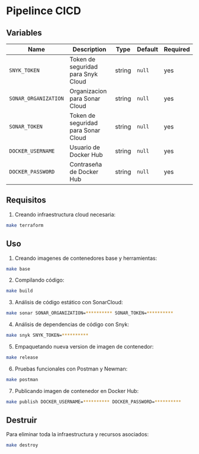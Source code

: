 # Pipelince CICD

## **Variables**

| Name | Description | Type | Default | Required |
|------|-------------|------|---------|----------|
| `SNYK_TOKEN` | Token de seguridad para Snyk Cloud | string | `null` | yes |
| `SONAR_ORGANIZATION` | Organizacion para Sonar Cloud | string | `null` | yes |
| `SONAR_TOKEN` | Token de seguridad para Sonar Cloud | string | `null` | yes |
| `DOCKER_USERNAME` | Usuario de Docker Hub | string | `null` | yes |
| `DOCKER_PASSWORD` | Contraseña de Docker Hub | string | `null` | yes |

## **Requisitos**

1. Creando infraestructura cloud necesaria:

```bash
make terraform
```

## **Uso**

1. Creando imagenes de contenedores base y herramientas:

```bash
make base
```

2. Compilando código:

```bash
make build
```

3. Análisis de código estático con SonarCloud:

```bash
make sonar SONAR_ORGANIZATION=********** SONAR_TOKEN=**********
```

4. Análisis de dependencias de código con Snyk:

```bash
make snyk SNYK_TOKEN=**********
```

5. Empaquetando nueva version de imagen de contenedor:

```bash
make release
```

6. Pruebas funcionales con Postman y Newman:

```bash
make postman
```

7. Publicando imagen de contenedor en Docker Hub:

```bash
make publish DOCKER_USERNAME=********** DOCKER_PASSWORD=**********
```

## **Destruir**

Para eliminar toda la infraestructura y recursos asociados:

```bash
make destroy
```